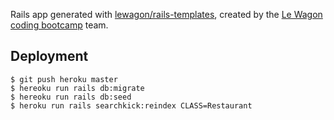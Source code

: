 Rails app generated with [lewagon/rails-templates](https://github.com/lewagon/rails-templates), created by the [Le Wagon coding bootcamp](https://www.lewagon.com) team.
## Deployment
```
$ git push heroku master
$ hereoku run rails db:migrate
$ hereoku run rails db:seed
$ heroku run rails searchkick:reindex CLASS=Restaurant
```
